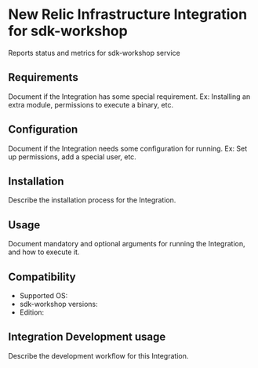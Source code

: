 # New Relic Infrastructure Integration for sdk-workshop

Reports status and metrics for sdk-workshop service

## Requirements

Document if the Integration has some special requirement. Ex: Installing an
extra module, permissions to execute a binary, etc.

## Configuration

Document if the Integration needs some configuration for running. Ex: Set
up permissions, add a special user, etc.

## Installation

Describe the installation process for the Integration.

## Usage

Document mandatory and optional arguments for running the Integration, and how to execute it.

## Compatibility

* Supported OS: 
* sdk-workshop versions:
* Edition: 

## Integration Development usage

Describe the development workflow for this Integration.